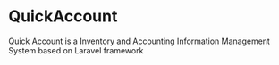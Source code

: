 # QuickAccount
Quick Account is a Inventory and Accounting Information Management System based on Laravel framework 
